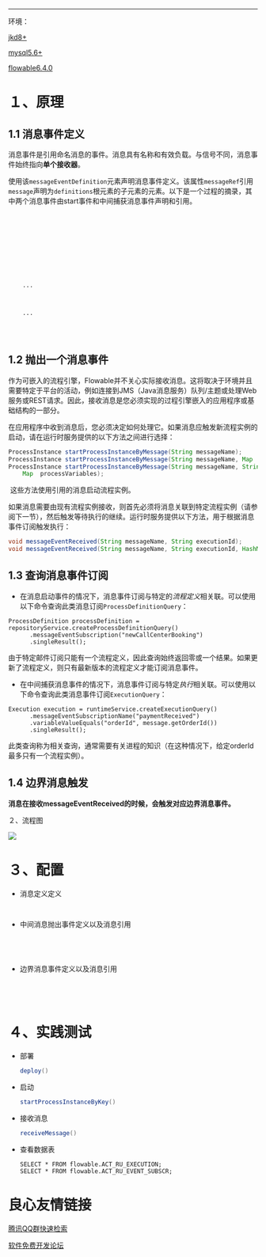 

------

环境：　　

[jkd8+]()

[mysql5.6+]()

[flowable6.4.0]()

# １、原理

## 1.1 消息事件定义

消息事件是引用命名消息的事件。消息具有名称和有效负载。与信号不同，消息事件始终指向**单个接收器**。

使用该`messageEventDefinition`元素声明消息事件定义。该属性`messageRef`引用`message`声明为`definitions`根元素的子元素的元素。以下是一个过程的摘录，其中两个消息事件由start事件和中间捕获消息事件声明和引用。

```
 

   
   

   

     
    	 
     
    ...
     
    	 
     
    ...
   

 
```

## 1.2  抛出一个消息事件

作为可嵌入的流程引擎，Flowable并不关心实际接收消息。这将取决于环境并且需要特定于平台的活动，例如连接到JMS（Java消息服务）队列/主题或处理Web服务或REST请求。因此，接收消息是您必须实现的过程引擎嵌入的应用程序或基础结构的一部分。

在应用程序中收到消息后，您必须决定如何处理它。如果消息应触发新流程实例的启动，请在运行时服务提供的以下方法之间进行选择：

```java
ProcessInstance startProcessInstanceByMessage(String messageName);
ProcessInstance startProcessInstanceByMessage(String messageName, Map  processVariables);
ProcessInstance startProcessInstanceByMessage(String messageName, String businessKey,
    Map  processVariables);
```

​	这些方法使用引用的消息启动流程实例。

​	如果消息需要由现有流程实例接收，则首先必须将消息关联到特定流程实例（请参阅下一节），然后触发等待执行的继续。运行时服务提供以下方法，用于根据消息事件订阅触发执行：

```java
void messageEventReceived(String messageName, String executionId);
void messageEventReceived(String messageName, String executionId, HashMap  processVariables);
```

## 1.3 查询消息事件订阅

- 在消息启动事件的情况下，消息事件订阅与特定的*流程定义*相关联。可以使用以下命令查询此类消息订阅`ProcessDefinitionQuery`：

```
ProcessDefinition processDefinition = repositoryService.createProcessDefinitionQuery()
      .messageEventSubscription("newCallCenterBooking")
      .singleResult();
```

由于特定邮件订阅只能有一个流程定义，因此查询始终返回零或一个结果。如果更新了流程定义，则只有最新版本的流程定义才能订阅消息事件。

- 在中间捕获消息事件的情况下，消息事件订阅与特定*执行*相关联。可以使用以下命令查询此类消息事件订阅`ExecutionQuery`：

```
Execution execution = runtimeService.createExecutionQuery()
      .messageEventSubscriptionName("paymentReceived")
      .variableValueEquals("orderId", message.getOrderId())
      .singleResult();
```

此类查询称为相关查询，通常需要有关进程的知识（在这种情况下，给定orderId最多只有一个流程实例）。

## 1.4 边界消息触发

**消息在接收messageEventReceived的时候，会触发对应边界消息事件。**

２、流程图



![](./images/messageprocess.png)



# ３、配置

- 消息定义定义

  ```
    
  ```

- 中间消息抛出事件定义以及消息引用

```
 
        
 
```



- 边界消息事件定义以及消息引用


```xml
     
        
     
```





# ４、实践测试



- 部署

  ```java
  deploy()
  ```

- 启动

  ```java
  startProcessInstanceByKey()
  ```

- 接收消息

  ```java
  receiveMessage()
  ```

- 查看数据表

  ```
  SELECT * FROM flowable.ACT_RU_EXECUTION;
  SELECT * FROM flowable.ACT_RU_EVENT_SUBSCR;
  ```

  



 # 良心友情链接

[腾讯QQ群快速检索](http://u.720life.cn/s/8cf73f7c)

[软件免费开发论坛](http://u.720life.cn/s/bbb01dc0)